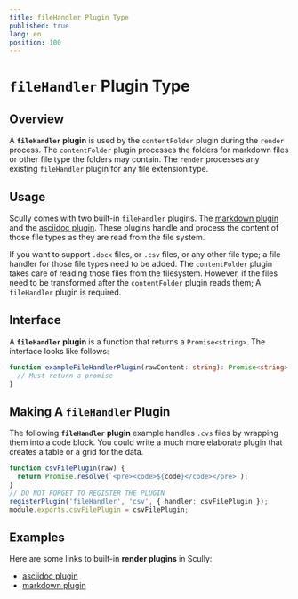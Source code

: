 ```yaml
---
title: fileHandler Plugin Type
published: true
lang: en
position: 100
---
```


# `fileHandler` Plugin Type

## Overview

A **`fileHandler` plugin** is used by the `contentFolder` plugin during the `render` process. The `contentFolder`
plugin processes the folders for markdown files or other file type the folders may contain. The `render` processes any existing `fileHandler` plugin for any file extension type.

## Usage

Scully comes with two built-in `fileHandler` plugins. The [markdown plugin](/docs/Reference/plugins/built-in-plugins/md) and
the [asciidoc plugin](/docs/Reference/plugins/built-in-plugins/adoc). These plugins handle and process the
content of those file types as they are read from the file system.

If you want to support `.docx` files, or `.csv` files, or any other file type; a file handler for those file types need to be added.
The `contentFolder` plugin takes care of reading those files from the filesystem. However, if the files need to be transformed after the `contentFolder` plugin reads them;
A `fileHandler` plugin is required.

## Interface

A **`fileHandler` plugin** is a function that returns a `Promise<string>`. The interface looks like follows:

```typescript
function exampleFileHandlerPlugin(rawContent: string): Promise<string> {
  // Must return a promise
}
```

## Making A `fileHandler` Plugin

The following **`fileHandler` plugin** example handles `.cvs` files by wrapping them into a code block. You could write a much more elaborate plugin that creates a table or a grid for the data.

```typescript
function csvFilePlugin(raw) {
  return Promise.resolve(`<pre><code>${code}</code></pre>`);
}
// DO NOT FORGET TO REGISTER THE PLUGIN
registerPlugin('fileHandler', 'csv', { handler: csvFilePlugin });
module.exports.csvFilePlugin = csvFilePlugin;
```

## Examples

Here are some links to built-in **render plugins** in Scully:

- [asciidoc plugin](/docs/Reference/plugins/built-in-plugins/adoc)
- [markdown plugin](/docs/Reference/plugins/built-in-plugins/md)
